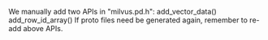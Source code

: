 We manually add two APIs in "milvus.pd.h":
    add_vector_data()
    add_row_id_array()
If proto files need be generated again, remember to re-add above APIs.